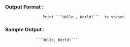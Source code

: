 ### Output Format  :    
                     Print ```Hello , World!```  to stdout.



### Sample Output  :  
                  ```Hello, World!```